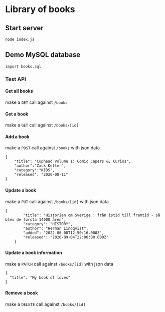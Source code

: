 # Library of books

##

## Start server

`node index.js`

## Demo MySQL database

`import books.sql`

### Test API

#### Get all books

make a `GET` call against `/books`

#### Get a book

make a `GET` call against `/books/[id]`

#### Add a book

make a `POST` call against `/books` with json data

```
{
    "title": "Cuphead Volume 1: Comic Capers &; Curios",
    "author":"Zack Keller",
    "category":"KIDS",
    "released": "2020-08-11"
}

```

#### Update a book

make a `PUT` call against `/books/[id]` with json data

```
{
        "title": "Historien om Sverige : från istid till framtid - så blev de första 14000 åren",
        "category": "HISTORY",
        "author": "Herman Lindqvist",
        "added": "2022-06-08T12:50:16.000Z",
        "released": "2020-09-04T22:00:00.000Z"
    }
```

#### Update a book information

make a `PATCH` call against `/books/[id]` with json data

```
{
  "title": "My book of loves"
}

```

#### Remove a book

make a `DELETE` call against `/books/[id]`
